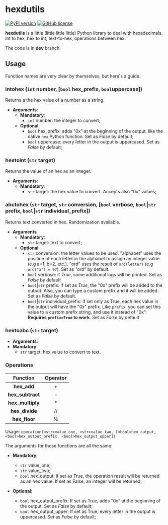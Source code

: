 # hexdutils
[![PyPI version](https://img.shields.io/pypi/v/hexdutils.svg)](https://pypi.python.org/pypi/hexdutils/)
[![GitHub license](https://img.shields.io/github/license/davix3f/hexdutils.svg)](https://github.com/davix3f/hexdutils/blob/master/README.md)

**hexdutils** is a little (little little little) Python library to deal with hexadecimals.
Int to hex, hex to int, text-to-hex, operations between hex.

The code is in **dev** branch.

## Usage

Function names are very clear by themselves, but here's a guide.

### intohex (`int` number, [`bool` hex_prefix, `bool`uppercase])
  Returns a the hex value of a number as a string.
  * **Arguments**:
    * **Mandatory**:
      * `int` number: the integer to convert;
    * **Optional**:
      * `bool` hex_prefix: adds "0x" at the beginning of the output, like the native `hex` Python function. Set as *False* by default;
      * `bool` uppercase: every letter in the output is uppercased. Set as *False* by default;

### hextoint (`str` target)
  Returns the value of an hex as an integer.
  * **Arguments**:
    * **Mandatory**:
      * `str` target: the hex value to convert. Accepts also "0x" values;

### abctohex (`str` target, `str` conversion, [`bool` verbose, `bool`|`str` prefix, `bool`|`str` individual_prefix])
  Returns text converted in hex. Randomization available.
  * **Arguments**
    * **Mandatory**:
      * `str` target: text to convert;
    * **Optional**:
      * `str` conversion: the letter values to be used. "alphabet" uses the position of each letter in the alphabet to assign an integer value (e.g a=1, b=2, etc.). "ord" uses the result of `ord(letter)` (e.g `ord("a") = 97`). Set as *"ord"* by default:
      * `bool` verbose: if *True*, some additional logs will
      be printed. Set as *False* by default
      * `bool`|`str` prefix: if set as *True*, the "0x" prefix
      will be added to the output. Also, you can type a custom
      prefix and it will be added. Set as *False* by default.
      * `bool`|`str` individual_prefix: if set only as True,
      each hex value in the output will have the "0x" prefix.
      Like `prefix`, you can set this value to a custom prefix string, and use it instead of "0x". **Requires `prefix=True` to work**.
      Set as *False* by default

### hextoabc (`str` target)
  * **Arguments**:
   * **Mandatory**:
      * `str` target: hex value to convert to text.

### Operations

|   Function	|  Operator 	|
|:-:	         |:-:	|
|**hex_add**     |  +   |
|**hex_subtract**|  -   |
|**hex_multiply**|  *   |
|**hex_divide**  |  //  |
|**hex_floor**   |  %   |

 Usage: `operation(<str>value_one, <str>value_two, [<bool>hex_output, <bool>hex_output_prefix. <bool>hex_output_upper])`

 The arguments for those functions are all the same:
  * **Mandatory**:
    - `str`  value\_one;
    - `str`  value\_two;
    - `bool` hex_output: if set as True, the operation result will be returned as an hex value. If set as False, an integer will be returned;

  * **Optional**:
    - `bool` hex\_output\_prefix: If set as True, adds "0x" at the beginning of the output. Set as *False* by default;
    - `bool` hex\_output\_upper: If set as True, every letter in the output is uppercased. Set as *False* by default;
